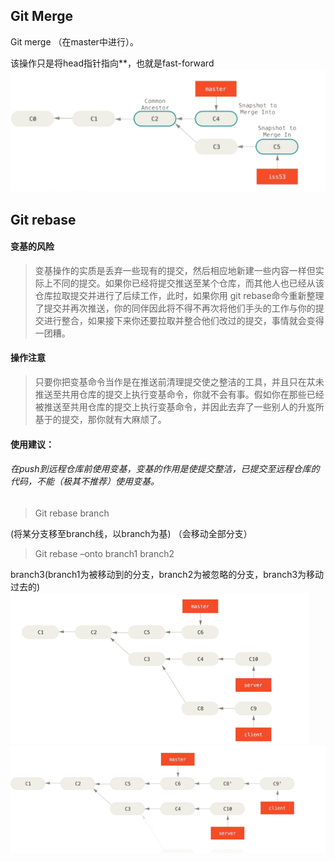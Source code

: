 ## Git Merge 
Git merge  （在master中进行）。

该操作只是将head指针指向**，也就是fast-forward
![image](https://github.com/pointwind/Git/blob/master/git_tip_merge.png?raw=true)


## Git rebase

#### 变基的风险

>变基操作的实质是丢弃一些现有的提交，然后相应地新建一些内容一样但实际上不同的提交。如果你已经将提交推送至某个仓库，而其他人也已经从该仓库拉取提交并进行了后续工作，此时，如果你用 git     rebase命今重新整理了提交并再次推送，你的同伴因此将不得不再次将他们手头的工作与你的提交进行整合，如果接下来你还要拉取并整合他们改过的提交，事情就会变得一团糟。

#### 操作注意
>只要你把变基命令当作是在推送前清理提交使之整洁的工具，并且只在苁未推送至共用仓库的提交上执行变基命令，你就不会有事。假如你在那些已经被推送至共用仓库的提交上执行变基命令，并因此去弃了一些别人的升岌所基于的提交，那你就有大麻颃了。

#### 使用建议：
###### 在push到远程仓库前使用变基，变基的作用是使提交整洁，已提交至远程仓库的代码，不能（极其不推荐）使用变基。


>Git rebase branch

(将某分支移至branch线，以branch为基)    （会移动全部分支）

>Git rebase –onto branch1 branch2

branch3(branch1为被移动到的分支，branch2为被忽略的分支，branch3为移动过去的)
![image](https://github.com/pointwind/Git/blob/master/git_tips_rebase_1.png?raw=true)
![image](https://github.com/pointwind/Git/blob/master/git_tips_rebase_2.png?raw=true)
